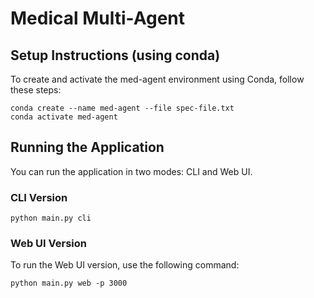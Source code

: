 # Medical Multi-Agent

## Setup Instructions (using conda)

To create and activate the med-agent environment using Conda, follow these steps:

```shell
conda create --name med-agent --file spec-file.txt
conda activate med-agent
```


## Running the Application
You can run the application in two modes: CLI and Web UI.
### CLI Version
```shell
python main.py cli
```
### Web UI Version
To run the Web UI version, use the following command:
```shell
python main.py web -p 3000

```
